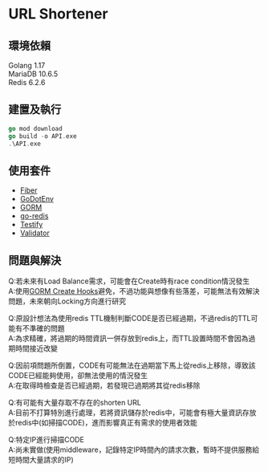 # URL Shortener

## 環境依賴
Golang 1.17  
MariaDB 10.6.5  
Redis 6.2.6

## 建置及執行
```go
go mod download
go build -o API.exe
.\API.exe
```

## 使用套件
- [Fiber](https://github.com/gofiber/fiber)
- [GoDotEnv](https://github.com/joho/godotenv)
- [GORM](https://gorm.io/index.html)
- [go-redis](https://github.com/go-redis/redis)
- [Testify](https://github.com/stretchr/testify)
- [Validator](https://github.com/go-playground/validator)

## 問題與解決
Q:若未來有Load Balance需求，可能會在Create時有race condition情況發生  
A:使用[GORM Create Hooks](https://gorm.io/docs/create.html#Create-Hooks)避免，不過功能與想像有些落差，可能無法有效解決問題，未來朝向Locking方向進行研究  
  
Q:原設計想法為使用redis TTL機制判斷CODE是否已經過期，不過redis的TTL可能有不準確的問題  
A:為求精確，將過期的時間資訊一併存放到redis上，而TTL設置時間不會因為過期時間接近改變  
  
Q:因前項問題所倒置，CODE有可能無法在過期當下馬上從redis上移除，導致該CODE已經能夠使用，卻無法使用的情況發生  
A:在取得時檢查是否已經過期，若發現已過期將其從redis移除  
  
Q:有可能有大量存取不存在的shorten URL  
A:目前不打算特別進行處理，若將資訊儲存於redis中，可能會有極大量資訊存放於redis中(如掃描CODE)，進而影響真正有需求的使用者效能  
  
Q:特定IP進行掃描CODE  
A:尚未實做(使用middleware，記錄特定IP時間內的請求次數，暫時不提供服務給短時間大量請求的IP)  